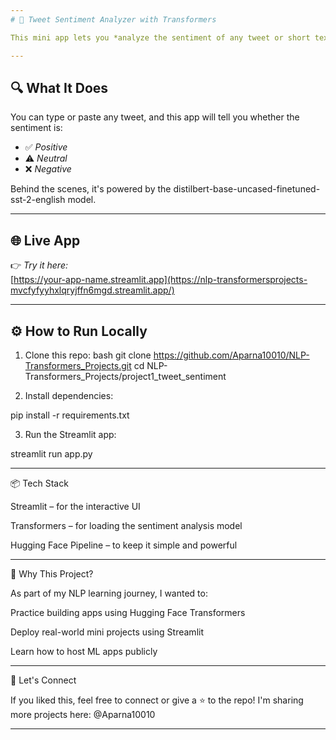 ```yaml
---
# 💬 Tweet Sentiment Analyzer with Transformers

This mini app lets you *analyze the sentiment of any tweet or short text* using Hugging Face's Transformers — all wrapped in a clean Streamlit web app!

---
```


## 🔍 What It Does

You can type or paste any tweet, and this app will tell you whether the sentiment is:
- ✅ *Positive*
- ⚠ *Neutral*
- ❌ *Negative*

Behind the scenes, it's powered by the distilbert-base-uncased-finetuned-sst-2-english model.

---

## 🌐 Live App

👉 *Try it here:*  
[https://your-app-name.streamlit.app](https://nlp-transformersprojects-mvcfyfyyhxlqryjffn6mgd.streamlit.app/)

---

## ⚙ How to Run Locally

1. Clone this repo:
   bash
   git clone https://github.com/Aparna10010/NLP-Transformers_Projects.git
   cd NLP-Transformers_Projects/project1_tweet_sentiment

2. Install dependencies:

pip install -r requirements.txt


3. Run the Streamlit app:

streamlit run app.py




---

📦 Tech Stack

Streamlit – for the interactive UI

Transformers – for loading the sentiment analysis model

Hugging Face Pipeline – to keep it simple and powerful



---

🧠 Why This Project?

As part of my NLP learning journey, I wanted to:

Practice building apps using Hugging Face Transformers

Deploy real-world mini projects using Streamlit

Learn how to host ML apps publicly



---

🤝 Let's Connect

If you liked this, feel free to connect or give a ⭐ to the repo!
I'm sharing more projects here: @Aparna10010


---


